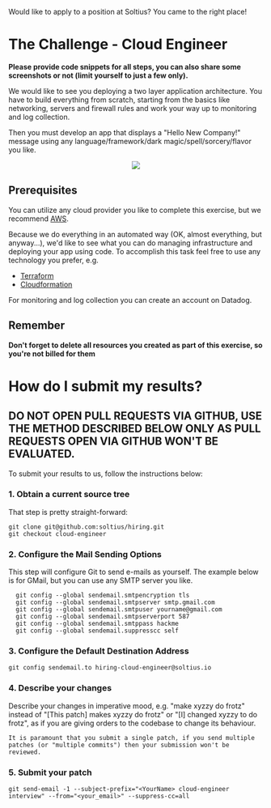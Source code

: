 Would like to apply to a position at Soltius? You came to the right place!

# The Challenge - Cloud Engineer

**Please provide code snippets for all steps, you can also share some screenshots or not (limit yourself to just a few only).**

We would like to see you deploying a two layer application architecture. You have to build everything from scratch, starting from the basics like networking, servers and firewall rules and work your way up to monitoring and log collection.

Then you must develop an app that displays a "Hello New Company!" message using any language/framework/dark magic/spell/sorcery/flavor you like.

<p align="center">
  <img src="https://raw.githubusercontent.com/soltius/hiring/cloud-engineer/twolayers.png">
</p>

## Prerequisites

You can utilize any cloud provider you like to complete this exercise, but we recommend [AWS](http://aws.amazon.com).

Because we do everything in an automated way (OK, almost everything, but anyway...), we'd like to see what you can do managing infrastructure and deploying your app using code. To accomplish this task feel free to use any technology you prefer, e.g.

- [Terraform](https://terraform.io)
- [Cloudformation](https://aws.amazon.com/cloudformation/)

For monitoring and log collection you can create an account on Datadog.

## Remember

**Don't forget to delete all resources you created as part of this exercise, so you're not billed for them**

# How do I submit my results?

## DO NOT OPEN PULL REQUESTS VIA GITHUB, USE THE METHOD DESCRIBED BELOW ONLY AS PULL REQUESTS OPEN VIA GITHUB WON'T BE EVALUATED.

To submit your results to us, follow the instructions below:

### 1. Obtain a current source tree

That step is pretty straight-forward:

```
git clone git@github.com:soltius/hiring.git
git checkout cloud-engineer
```

### 2. Configure the Mail Sending Options

This step will configure Git to send e-mails as yourself. The example below is for GMail, but you can use any SMTP server you like.

```
  git config --global sendemail.smtpencryption tls
  git config --global sendemail.smtpserver smtp.gmail.com
  git config --global sendemail.smtpuser yourname@gmail.com
  git config --global sendemail.smtpserverport 587
  git config --global sendemail.smtppass hackme
  git config --global sendemail.suppresscc self
```

### 3. Configure the Default Destination Address

`git config sendemail.to hiring-cloud-engineer@soltius.io`

### 4. Describe your changes

Describe your changes in imperative mood, e.g. "make xyzzy do frotz" instead of "[This patch] makes xyzzy do frotz" or "[I] changed xyzzy to do frotz", as if you are giving orders to the codebase to change its behaviour.

`It is paramount that you submit a single patch, if you send multiple patches (or "multiple commits") then your submission won't be reviewed.`

### 5. Submit your patch

`git send-email -1 --subject-prefix="<YourName> cloud-engineer interview" --from="<your_email>" --suppress-cc=all`
